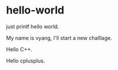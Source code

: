 # hello-world
just printf hello world.

My name is vyang, I'll start a new challlage.

Hello C++.

Hello cplusplus.
